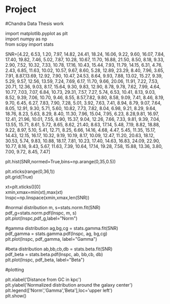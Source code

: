 # Project
#Chandra Data
Thesis work    

import matplotlib.pyplot as plt   
import numpy as np    
from scipy import stats        

SNR=[4.22,
6.53,
1.20,
7.97,
14.82,
24.41,
18.24,
16.06,
9.22,
9.60,
16.07,
7.84,
17.40,
19.82,
7.46,
5.02,
7.87,
10.28,
10.67,
11.70,
16.88,
21.50,
8.50,
8.18,
9.33,
2.90,
7.52,
10.32,
7.33,
10.78,
17.16,
10.43,
15.44,
7.93,
11.79,
14.15,
6.31,
4.76,
2.43,
6.85,
11.63,
10.02,
10.57,
9.67,
8.60,
5.28,
12.89,
23.29,
8.40,
7.96,
3.65,
7.91,
8.87,13.69,
12.92,
7.90,
10.47,
24.53,
8.64,
9.93,
7.88,
13.02,
15.27,
9.39,
5.29,
9.57,
12.56,
13.59,
7.24,
7.69,
6.17,
11.70,
9.66,
20.06,
11.91,
7.22,
7.53,
20.71,
12.36,
9.03,
8.17,
15.64,
9.30,
9.83,
12.90,
8.78,
9.78,
7.62,
7.99,
4.64,
10.77,
7.03,
7.07,
6.84,
10.73,
29.31,
7.57,
7.27,
5.74,
6.53,
10.41,
8.13,
9.03,
8.52,
9.39,
7.06,
10.70,
9.46,
8.55,
8.57,7.82,
9.80,
8.58,
9.09,
7.41,
8.46,
8.19,
9.70,
6.45,
6.27,
7.83,
7.90,
7.28,
5.01,
3.92,
7.63,
7.41,
8.94,
8.79,
9.07,
7.64,
8.05,
12.91,
9.30,
5.71,
5.60,
10.82,
7.73,
7.82,
8.04,
6.98,
9.21,
8.29,
9.64,
18.76,
8.23,
5.63,
8.29,
8.40,
11.30,
7.96,
15.04,
7.95,
6.23,
8.28,9.81,
16.97,
12.41,
21.96,
10.01,
7.55,
8.90,
15.37,
9.04,
12.26,
7.66,
7.33,
9.81,
9.39,
7.04,
13.55,
15.71,
8.61,
5.72,
8.65,
8.62,
21.40,
8.63,
17.14,
5.48,
7.19,
8.82,
18.88,
9.22,
8.97,
5.10,
5.41,
12.71,
8.25,
6.66,
14.16,
4.68,
4.47,
5.45,
11.35,
15.17,
14.43,
12.15,
16.17,
10.32,
9.19,
10.19,
8.17,
10.09,
12.47,
11.20,
20.63,
18.12,
30.53,
5.74,
9.83,
10.88,
18.17,
7.81,
10.23,
17.40,
14.63,
16.83,
24.09,
22.90,
10.77,
8.16,
9.43,
5.67,
11.63,
7.39,
10.64,
17.14,
19.28,
7.58,
15.88,
13.36,
3.80,
7.00,
9.72,
8.45,
7.47]

plt.hist(SNR,normed=True,bins=np.arange(0,35,0.5)) 

plt.xticks(range(0,36,1))         
plt.grid(True)              

xt=plt.xticks()[0]       
xmin,xmax=min(xt),max(xt)         
lnspc=np.linspace(xmin,xmax,len(SNR))         

#normal distribution
m, s=stats.norm.fit(SNR)          
pdf_g=stats.norm.pdf(lnspc, m, s)          
plt.plot(lnspc,pdf_g,label="Norm")      

#gamma distribution
ag,bg,cg = stats.gamma.fit(SNR)    
pdf_gamma = stats.gamma.pdf(lnspc, ag, bg,cg)            
plt.plot(lnspc, pdf_gamma, label="Gamma")         

#beta distribution
ab,bb,cb,db = stats.beta.fit(SNR)         
pdf_beta = stats.beta.pdf(lnspc, ab, bb,cb, db)           
plt.plot(lnspc, pdf_beta, label="Beta")         

#plotting

plt.xlabel('Distance from GC in kpc')         
plt.ylabel('Normalized distribution around the galaxy center')          
plt.legend(['Norm','Gamma','Beta'],loc='upper left')          
plt.show()       

